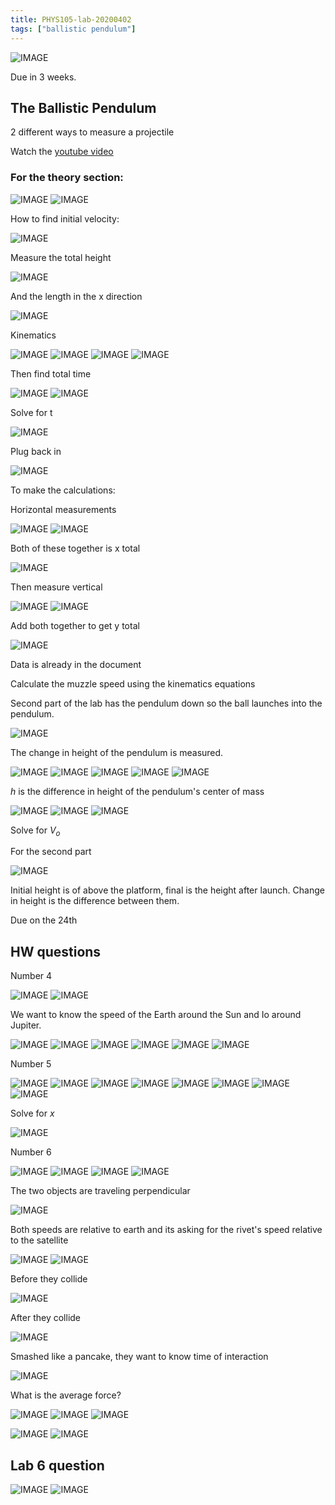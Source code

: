 ```yaml
---
title: PHYS105-lab-20200402
tags: ["ballistic pendulum"]
---
```


![IMAGE](/EA338464718BA31C8576F710B79A8A75.jpg)

Due in 3 weeks. 

## The Ballistic Pendulum

2 different ways to measure a projectile

Watch the [youtube video](https://www.youtube.com/watch?v=Vz382_AQ9nI)

### For the theory section:

![IMAGE](/56DE5B611E32B6DC85767C100EA2D887.jpg)
![IMAGE](/273CD34470255491CB79D64A1E1D8CE6.jpg)

How to find initial velocity:

![IMAGE](/4456750326F3898E908B1474C8A68686.jpg)

Measure the total height

![IMAGE](/08852CFB305203E89A107C601F8FAA50.jpg)

And the length in the x direction

![IMAGE](/BE1596440159B2D4D90C1DBDD7770DEA.jpg)

Kinematics

![IMAGE](/690800DCD8A5D4DD9F4229F5C1AD5646.jpg)
![IMAGE](/A3EAD1675265DB71A7D7CCA1B8D219C0.jpg)
![IMAGE](/B53E732A8DBF7220316B912473AB31C2.jpg)
![IMAGE](/533458F301079BBF72D79C9AD042C67B.jpg)

Then find total time

![IMAGE](/788AF3D1837ED6075CC9E4040563B4E3.jpg)
![IMAGE](/CF735A1760A0D5E0A51AD648EC5ACCB4.jpg)

Solve for t

![IMAGE](/7CCCBED3CCAC63B38432B281BA6FAD43.jpg)

Plug back in

![IMAGE](/BAEA828550CA45ECA804D69930CDB423.jpg)

To make the calculations:

Horizontal measurements

![IMAGE](/30F66402E56BFB855949804F0DC69E83.jpg)
![IMAGE](/A8D93FF4EDDADC6F2947D75A65B83271.jpg)

Both of these together is x total

![IMAGE](/AD854396E5F3BFFA461727A4AA868C9C.jpg)

Then measure vertical

![IMAGE](/033F171499A75B749A4B929D48C37BFA.jpg)
![IMAGE](/F76949927ECA3066033B46969F4191BB.jpg)

Add both together to get y total

![IMAGE](/0D8ED1CE4B93E4172CC0F4902EE6AE7D.jpg)

Data is already in the document

Calculate the muzzle speed using the kinematics equations

Second part of the lab has the pendulum down so the ball launches into the pendulum. 

![IMAGE](/9AC8D91E229B3753A364AFA015B24F4A.jpg)

The change in height of the pendulum is measured.

![IMAGE](/94C3F97A143C5953D55ED687B3074A46.jpg)
![IMAGE](/A7ED77190E26DA9459D51FFF374DA64E.jpg)
![IMAGE](/E6B4F121857FD0EF73F36DB118B47AE9.jpg)
![IMAGE](/B9DD5500464A65FFE5E61D4D42186F37.jpg)
![IMAGE](/8665A74E0C6BE57D9E358F9FFCF1B095.jpg)

$h$ is the difference in height of the pendulum's center of mass

![IMAGE](/5053E176FAFCF53E060CEE3BED4D8CDE.jpg)
![IMAGE](/D1CAC1B9AEEECE46A6ACAF041EE818C5.jpg)
![IMAGE](/477D1595EE713AA2C8DD3095584750D1.jpg)

Solve for $V_o$

For the second part

![IMAGE](/911EEB5AA5E54AF2B83B4AC1A06680F1.jpg)

Initial height is of above the platform, final is the height after launch. Change in height is the difference between them.

Due on the 24th

## HW questions

Number 4

![IMAGE](/BFB94527AD703A1580C3E4523275BE33.jpg)
![IMAGE](/CC15BF81522A7EC4E768AF6B655CF987.jpg)

We want to know the speed of the Earth around the Sun and Io around Jupiter.

![IMAGE](/644A31D2330260268E71E6B99301857B.jpg)
![IMAGE](/BBEF090C7EE85C80E9A0593E5F9419B7.jpg)
![IMAGE](/2268FFDFC64C9584F6A80BE93A924899.jpg)
![IMAGE](/A6E043F513CEA45CC9037EE4D5341D53.jpg)
![IMAGE](/DC8E4214A0B700CB5E964036EA8DBEB1.jpg)
![IMAGE](/50B61D64FA5C9D7DEB97F720E91B218B.jpg)

Number 5

![IMAGE](/DB1D03584845EFCCD04D9243A631E2CB.jpg)
![IMAGE](/8CD6253C21E9A7AC2D145576EC34551D.jpg)
![IMAGE](/81E12F48FBDCB69F705079E12FEB7206.jpg)
![IMAGE](/D41B8EE51B13A00A2B991753212E719D.jpg)
![IMAGE](/FF09A23373361CEE824D996E9728F7BD.jpg)
![IMAGE](/143640FA7FB36A07453DFF8CFCB074F6.jpg)
![IMAGE](/F311E91FAEF0FBFF4DB7EAF02C9AD8F2.jpg)
![IMAGE](/9533A499452F3CBD56D7FA98A62FA3A9.jpg)

Solve for $x$

![IMAGE](/206AAA053EF84645D7DF784DF0503B65.jpg)

Number 6

![IMAGE](/8DAE315A6214422C2402E80A20CF9DC1.jpg)
![IMAGE](/C8CD17FBCA756A52AAA7534C5EC7534A.jpg)
![IMAGE](/DF69810F33F7DDD4BCFAF275621B77C0.jpg)
![IMAGE](/61F8333BF02D5DB714986C42DEA24E52.jpg)

The two objects are traveling perpendicular

![IMAGE](/3521CAD371235F5E01F74BCA38BE8C02.jpg)

Both speeds are relative to earth and its asking for the rivet's speed relative to the satellite

![IMAGE](/2B32A2BCC066B007EF57698DCD338318.jpg)
![IMAGE](/E877AC41323A9B9ADE5F458792FE0C8F.jpg)

Before they collide

![IMAGE](/9295C2C4AC3CC4410DD7BDADA731F39A.jpg)

After they collide

![IMAGE](/218078D7EEC4EF2BFF156258B34BE62F.jpg)

Smashed like a pancake, they want to know time of interaction

![IMAGE](/F89917E747741A4FF437CD0C39D4D022.jpg)

What is the average force?

![IMAGE](/36EC85075DE3D659266DCE9024205A67.jpg)
![IMAGE](/CE7CD7F4A1041007338CB6A33DC6FC86.jpg)
![IMAGE](/6D1592F534D4709F91C406B9B06E1C6C.jpg)

![IMAGE](/B8BBFC0CED9F9FC572645CB2FA042802.jpg)
![IMAGE](/FE68582AF6D1F246E9737F4BFE3224A8.jpg)

## Lab 6 question

![IMAGE](/6B556917E3073FD9EC39EC5D6F60CFBA.jpg)
![IMAGE](/C58CE391420B47FDBB59E4359D5AEC98.jpg)
